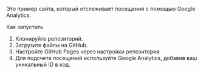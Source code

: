 Это пример сайта, который отслеживает посещения с помощью Google Analytics.

Как запустить

1. Клонируйте репозиторий.
2. Загрузите файлы на GitHub.
3. Настройте GitHub Pages через настройки репозитория.
4. Для подсчета посещений используйте Google Analytics, добавив ваш уникальный ID в код.
